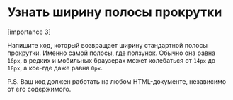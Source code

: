 # Узнать ширину полосы прокрутки

[importance 3]

Напишите код, который возвращает ширину стандартной полосы прокрутки. Именно самой полосы, где ползунок. Обычно она равна `16px`, в редких и мобильных браузерах может колебаться от `14px` до `18px`, а кое-где даже равна `0px`.

P.S. Ваш код должен работать на любом HTML-документе, независимо от его содержимого.